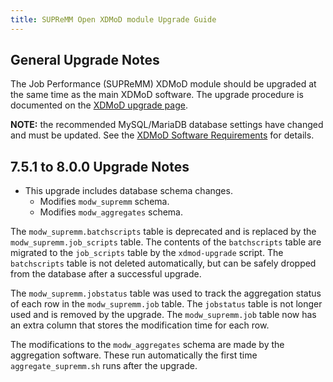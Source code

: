 ```yaml
---
title: SUPReMM Open XDMoD module Upgrade Guide
---
```


General Upgrade Notes
---------------------

The Job Performance (SUPReMM) XDMoD module should be upgraded at the same time as the main XDMoD
software. The upgrade procedure is documented on the [XDMoD upgrade
page](https://open.xdmod.org/upgrade.html).

**NOTE:** the recommended MySQL/MariaDB database settings have changed and must be updated. See 
the [XDMoD Software Requirements](https://open.xdmod.org/8.0/software-requirements.html#mysql) for 
details.

7.5.1 to 8.0.0 Upgrade Notes
----------------------------

- This upgrade includes database schema changes.
    - Modifies `modw_supremm` schema.
    - Modifies `modw_aggregates` schema.

The `modw_supremm.batchscripts` table is deprecated and is replaced by the `modw_supremm.job_scripts` table.
The contents of the `batchscripts` table are migrated to the `job_scripts` table by
the `xdmod-upgrade` script. The `batchscripts` table is not deleted automatically, but can be safely
dropped from the database after a successful upgrade.

The `modw_supremm.jobstatus` table was used to track the aggregation status of each row
in the `modw_supremm.job` table. The `jobstatus` table is not longer used and is removed 
by the upgrade. The `modw_supremm.job` table now has an extra column that stores the modification
time for each row.

The modifications to the `modw_aggregates` schema are made by the aggregation software. These run
automatically the first time `aggregate_supremm.sh` runs after the upgrade.
